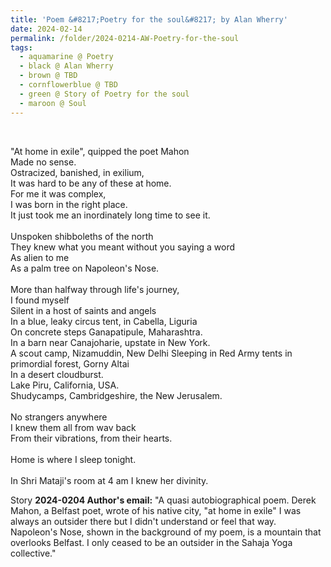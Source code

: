 ```yaml
---
title: 'Poem &#8217;Poetry for the soul&#8217; by Alan Wherry'
date: 2024-02-14
permalink: /folder/2024-0214-AW-Poetry-for-the-soul
tags:
  - aquamarine @ Poetry
  - black @ Alan Wherry
  - brown @ TBD
  - cornflowerblue @ TBD
  - green @ Story of Poetry for the soul
  - maroon @ Soul
---
```


<br>

<p>
"At home in exile", quipped the poet Mahon<br>
Made no sense.<br>
Ostracized, banished, in exilium,<br>
It was hard to be any of these at home.<br>
For me it was complex,<br>
I was born in the right place.<br>
It just took me an inordinately long time to see it.<br>
<br>
Unspoken shibboleths of the north<br>
They knew what you meant without you saying a word<br>
As alien to me<br>
As a palm tree on Napoleon's Nose.<br>
<br>
More than halfway through life's journey,<br>
I found myself<br>
Silent in a host of saints and angels<br>
In a blue, leaky circus tent, in Cabella, Liguria<br>
On concrete steps Ganapatipule, Maharashtra.<br>
In a barn near Canajoharie, upstate in New York.<br>
A scout camp, Nizamuddin, New Delhi
Sleeping in Red Army tents in primordial forest, Gorny Altai<br>
In a desert cloudburst.<br>
Lake Piru, California, USA.<br>
Shudycamps, Cambridgeshire, the New Jerusalem.<br>
<br>
No strangers anywhere<br>
I knew them all from wav back<br>
From their vibrations, from their hearts.<br>
<br>
Home is where I sleep tonight.<br>
<br>
In Shri Mataji's room at 4 am I knew her divinity.<br>
</p>


<wave-list>
<list-title color="DarkSeaGreen" width="40">Story</list-title>
  <list-item color="BlanchedAlmond"  width="280"><b>2024-0204 Author's email:</b> "A quasi autobiographical poem. Derek Mahon, a Belfast poet, wrote of his native city, "at home in exile" I was always an outsider there but I didn't understand or feel that way. Napoleon's Nose, shown in the background of my poem, is a mountain that overlooks Belfast. I only ceased to be an outsider in the Sahaja Yoga collective."</list-item>
</wave-list>